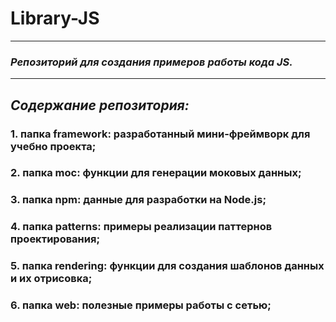 # Library-JS
___
### _Репозиторий для создания примеров работы кода JS._
___
## _Содержание репозитория:_

### 1. папка framework: разработанный мини-фреймворк для учебно проекта;
### 2. папка moc: функции для генерации моковых данных;
### 3. папка npm: данные для разработки на Node.js;
### 4. папка patterns: примеры реализации паттернов проектирования; 
### 5. папка rendering: функции для создания шаблонов данных и их отрисовка;
### 6. папка web: полезные примеры работы с сетью;
